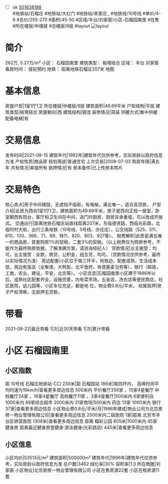 - [ ] ok [501638188](https://bj.5i5j.com/ershoufang/501638188.html)  
 #地铁站/石榴庄 #地铁站/大红门 #地铁站/宋家庄 ,  #地铁线/10号线
#单价/4-6 #总价/255-270 #面积/45-50   #区域/丰台/刘家窑/小区-石榴园南里 #在售 #所在楼层/中楼层 #总楼层/9层 #layout 
![layout](http://image2a.5i5j.com/bdir/layout/0ad79a45666d46cbbac9421982bb0c73.jpg_P5.jpg) 
# 简介 
 262万,  5.27万/m² 
小区： 石榴园南里
建筑类型： 板塔结合
区域： 丰台 刘家窑
看房时间： 提前预约
地铁： 距离地铁石榴庄207米 地图
# 基本信息 
 房屋户型|1室1厅1卫
所在楼层|中楼层/9层
建筑面积|49.69平米
户型结构|平层
建筑类型|板塔结合
房屋朝向|西
建筑结构|钢混
装修情况|简装
供暖方式|集中供暖
配备电梯|有
# 交易信息 
 发布时间|2021-08-15
建筑年代|1992年|建筑年代仅供参考，实际房龄以政府信息为准
产权性质|商品房
规划用途|普通住宅
上次交易|2008-07-03
购房年限|满五年
共有情况|单独所有
抵押情况|有
房本备件|已上传房本照片
# 交易特色 
 核心卖点|房子中间楼层，无遮挡不临街，有电梯，满五唯一，适合高贷款，
户型介绍|此房为西向1室1厅1卫，建筑面积为49.69平米，房子是西向正规一居室，卧室朝西有阳台，客厅和卫生间在中间，进门时厨房，厨房非承重墙，可以改成开放式。
交通出行|距离地铁石榴庄站直线距离207米，东临德贤路，西临光彩路，北临时村大街，出行三条地铁（10号线、5号线、亦庄庄），公交线路（525、511、610、120、366、71、69、特11、820、803、927等）。
税费解析|此房是满五唯一的商品房，首套购房1%的契税，二套3%的契税。（以上税费仅为购房参考，不能作为最终购房依据，了解准确方案，请咨询经纪人）
贷款情况|业主接受：均可。业主接受：全款，商贷，公积金，组合贷，均可。（贷款情况仅供参考，最终以实际情况为准）
周边配套|小区位于南三环半，地铁边，配套成熟，生活成本低，周边有饭店（全聚德，大鸭梨，北平食府，肯德基麦当劳等），银行（邮政，工商，农业，建设，平安，北京等）。
小区信息|石榴园南里小区建于1996年以后，成熟社区配套齐全，设施完善，内有菜市场，五金店，洗衣店等便民商店，社区医院，幼儿园等，小区车位充足，都是地 位，物业费0.8元/平米。
权属抵押|房子产权清晰，无抵押无贷款。
# 带看 
 2021-08-22|最近带看	 1|次|近30天带看	 1|次|累计带看
# 小区 石榴园南里
## 小区指数 
 距 10号线 石榴庄地铁站-C口 230米|距 石榴园站 186米|南四环内， 高峰时间平均时速为16km/h|查看更多周边信息
500米内 平价餐厅256家 ，15家4星餐厅
中档餐厅24家 ，16家4星餐厅
高档餐厅11家 ，3家4星餐厅|500米内 6家便利店
1000米内 89家综合超市
2000米内 31家商场|500米内 药店 13家
1000米内 银行 37家|查看更多周边信息
小区物业费0.8元/平米/月|1996年建成|物业公司为北京房修一物业管理有限公司|查看更多周边信息
2000米内二级医院 1家|距离 北京市丰台区铁营医院  1308米|查看更多周边信息
距离 榴彩公园 805米|1000米内 45家 健身房
距离最近健身房壹健身·游泳健身(光彩路店) 445米|查看更多周边信息
## 小区信息 
 小区均价|53513元/m²
建筑面积|500000m²
建筑年代|1996年|建筑年代仅供参考，实际房龄以政府信息为准
总户数|3462
绿化率|30%
容积率|1.3
所在商圈|刘家窑
小区物业|北京房修一物业管理有限公司
小区在售房源22套
小区在租房源11套
